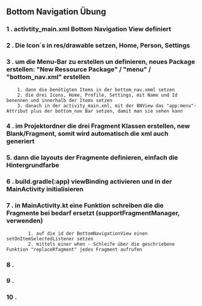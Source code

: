 ## Bottom Navigation Übung

### 1 . activtity_main.xml Bottom Navigation View definiert

### 2 . Die Icon´s in res/drawable setzen, Home, Person, Settings

### 3 . um die Menu-Bar zu erstellen un definieren, neues Package erstellen: "New Ressource Package" / "menu" / "bottom_nav.xml" erstellen
        1. dann die benötigten Items in der bottom_nav.xmml setzen
        2. die drei Icons, Home, Profile, Settings, mit Name und Id benennen und innerhalb der Items setzen
        3. danach in der activity_main.xml, mit der BNView das "app:menu"-Attribut plus der bottom_nav Bar setzen, damit man sie sehen kann

### 4 . im Projektordner die drei Fragment Klassen erstellen, new Blank/Fragment, somit wird automatisch die xml auch generiert

### 5. dann die layouts der Fragmente definieren, einfach die Hintergrundfarbe

### 6 . build.gradle(:app) viewBinding activieren und in der MainActivity initialisieren

### 7 . in MainActivity.kt eine Funktion schreiben die die Fragmente bei bedarf ersetzt (supportFragmentManager, verwenden)
            1. auf die id der BottomNavigationView einen setOnItemSelectedListener setzen
            2. mittels einer when - Schleife über die geschriebene Funktion "replaceRfagment" jedes Fragment aufrufen

### 8 . 

### 9 . 

### 10 . 